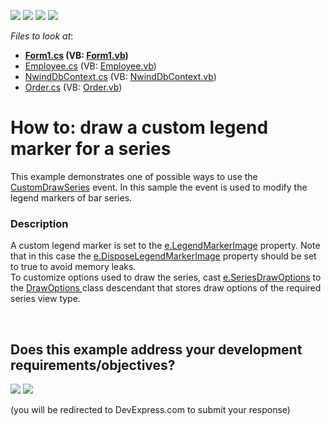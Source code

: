 <!-- default badges list -->
![](https://img.shields.io/endpoint?url=https://codecentral.devexpress.com/api/v1/VersionRange/128574502/19.2.3%2B)
[![](https://img.shields.io/badge/Open_in_DevExpress_Support_Center-FF7200?style=flat-square&logo=DevExpress&logoColor=white)](https://supportcenter.devexpress.com/ticket/details/T332672)
[![](https://img.shields.io/badge/📖_How_to_use_DevExpress_Examples-e9f6fc?style=flat-square)](https://docs.devexpress.com/GeneralInformation/403183)
[![](https://img.shields.io/badge/💬_Leave_Feedback-feecdd?style=flat-square)](#does-this-example-address-your-development-requirementsobjectives)
<!-- default badges end -->
<!-- default file list -->
*Files to look at*:

* **[Form1.cs](./CS/CustomDrawingSample/Form1.cs) (VB: [Form1.vb](./VB/CustomDrawingSample/Form1.vb))**
* [Employee.cs](./CS/CustomDrawingSample/Model/Employee.cs) (VB: [Employee.vb](./VB/CustomDrawingSample/Model/Employee.vb))
* [NwindDbContext.cs](./CS/CustomDrawingSample/Model/NwindDbContext.cs) (VB: [NwindDbContext.vb](./VB/CustomDrawingSample/Model/NwindDbContext.vb))
* [Order.cs](./CS/CustomDrawingSample/Model/Order.cs) (VB: [Order.vb](./VB/CustomDrawingSample/Model/Order.vb))
<!-- default file list end -->
# How to: draw a custom legend marker for a series


This example demonstrates one of possible ways to use the <a href="https://documentation.devexpress.com/#WindowsForms/DevExpressXtraChartsChartControl_CustomDrawSeriestopic">CustomDrawSeries</a> event. In this sample the event is used to modify the legend markers of bar series.


<h3>Description</h3>

A custom legend marker is set to the&nbsp;<a href="https://documentation.devexpress.com/#CoreLibraries/DevExpressXtraChartsCustomDrawSeriesEventArgs_LegendMarkerImagetopic">e.LegendMarkerImage</a>&nbsp;property. Note that in this case the&nbsp;<a href="https://documentation.devexpress.com/#CoreLibraries/DevExpressXtraChartsCustomDrawSeriesEventArgs_DisposeLegendMarkerImagetopic">e.DisposeLegendMarkerImage</a>&nbsp;property should be set to true to avoid memory leaks.<br>To customize options used to draw the series, cast <a href="https://documentation.devexpress.com/#CoreLibraries/DevExpressXtraChartsCustomDrawSeriesEventArgs_SeriesDrawOptionstopic">e.SeriesDrawOptions</a>&nbsp;to the&nbsp;<a href="https://documentation.devexpress.com/#CoreLibraries/clsDevExpressXtraChartsDrawOptionstopic">DrawOptions&nbsp;</a>class descendant that stores draw options of the required series view type.

<br/>


<!-- feedback -->
## Does this example address your development requirements/objectives?

[<img src="https://www.devexpress.com/support/examples/i/yes-button.svg"/>](https://www.devexpress.com/support/examples/survey.xml?utm_source=github&utm_campaign=winforms-chart-draw-a-custom-legend-marker-for-a-series&~~~was_helpful=yes) [<img src="https://www.devexpress.com/support/examples/i/no-button.svg"/>](https://www.devexpress.com/support/examples/survey.xml?utm_source=github&utm_campaign=winforms-chart-draw-a-custom-legend-marker-for-a-series&~~~was_helpful=no)

(you will be redirected to DevExpress.com to submit your response)
<!-- feedback end -->
